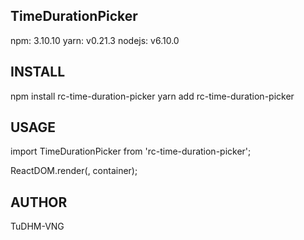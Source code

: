 ## TimeDurationPicker

npm: 3.10.10
yarn: v0.21.3
nodejs: v6.10.0

## INSTALL
npm install rc-time-duration-picker
yarn add rc-time-duration-picker

## USAGE
import TimeDurationPicker from 'rc-time-duration-picker';

ReactDOM.render(<TimeDurationPicker />, container);


## AUTHOR
TuDHM-VNG
